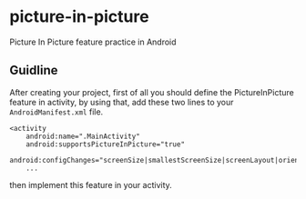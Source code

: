 # picture-in-picture
Picture In Picture feature practice in Android

## Guidline
After creating your project, first of all you should define the PictureInPicture feature in activity, by using that, add these two lines to your ```AndroidManifest.xml``` file.   
```
<activity 
    android:name=".MainActivity"
    android:supportsPictureInPicture="true"
    android:configChanges="screenSize|smallestScreenSize|screenLayout|orientation"
    ...
```
then implement this feature in your activity. 

